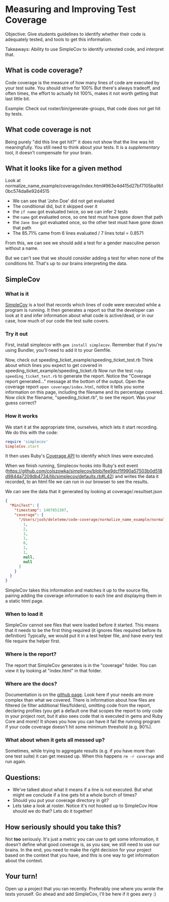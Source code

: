 # Measuring and Improving Test Coverage

Objective: Give students guidelines to identify
whether their code is adequately tested, and tools
to get this information.

Takeaways: Ability to use SimpleCov to identify
untested code, and interpret that.


## What is code coverage?

Code coverage is the measure of how many lines of code
are executed by your test suite. You should strive for 100%
But there's always tradeoff, and often times, the effort
to actually hit 100%, makes it not worth getting that last little bit.

Example: Check out roster/bin/generate-groups, that code does not get hit by tests.


## What code coverage is not

Being purely "did this line get hit?" it does not show that
the line was hit meaningfully. You still need to think about your tests.
It is a *supplementary* tool, it doesn't compensate for your brain.


## What it looks like for a given method

Look at normalize_name_example/coverage/index.html#963e4d415d27bf7105ba9b10bc574da8e92d4515

* We can see that 'John Doe' did not get evaluated
* The conditional did, but it skipped over it
* the `if name` got evaluated twice, so we can infer 2 tests
* the `name` got evaluated once, so one test must have gone down that path
* the `Jane Doe` got evaluated once, so the other test must have gone down that path
* The 85.71% came from 6 lines evaluated / 7 lines total = 0.8571

From this, we can see we should add a test for a gender masculine person without a name.

But we can't see that we should consider adding a test for when none of the conditions hit.
That's up to our brains interpreting the data.


## SimpleCov

### What is it

[SimpleCov](https://github.com/colszowka/simplecov/) is a tool that records
which lines of code were executed while a program is running. It then generates
a report so that the developer can look at it and infer information about
what code is active/dead, or in our case, how much of our code the test
suite covers.

### Try it out

First, install simplecov with `gem install simplecov`.
Remember that if you're using Bundler, you'll need to add it to your Gemfile.

Now, check out speeding_ticket_example/speeding_ticket_test.rb
Think about which lines you expect to get covered in speeding_ticket_example/speeding_ticket.rb
Now run the test `ruby speeding_ticket_test.rb` to generate the report.
Notice the "Coverage report generated..." message at the bottom of the output.
Open the coverage report `open coverage/index.html`, notice it tells you some information
on this page, including the filename and its percentage covered.
Now click the filename, "speeding_ticket.rb", to see the report.
Was your guess correct?

### How it works

We start it at the appropriate time, ourselves, which lets it start recording.
We do this with the code:

```ruby
require 'simplecov'
SimpleCov.start
```

It then uses Ruby's [Coverage API](http://rdoc.info/stdlib/coverage/Coverage) to identify which lines were executed.

When we finish running, Simplecov hooks into Ruby's exit event (https://github.com/colszowka/simplecov/blob/fee9dcf1f990a57503b0d518d9844a7209db4734/lib/simplecov/defaults.rb#L42)
and writes the data it recorded, to an html file we can run in our browser to see the results.

We can see the data that it generated by looking at coverage/.resultset.json

```json
{
  "MiniTest": {
    "timestamp": 1407851307,
    "coverage": {
      "/Users/josh/deleteme/code-coverage/normalize_name_example/normalize_name.rb": [
        1,
        2,
        1,
        1,
        0,
        1,
        1,
        null,
        null
      ]
    }
  }
}
```

SimpleCov takes this information and matches it up to the source file,
pairing adding the coverage information to each line and displaying them
in a static html page.

### When to load it

SimpleCov cannot see files that were loaded before it started.
This means that it needs to be the first thing required (it ignores files required before its definition)
Typically, we would put it in a test helper file, and have every test file
require the helper first.

### Where is the report?

The report that SimpleCov generates is in the "coverage" folder.
You can view it by looking at "index.html" in that folder.

### Where are the docs?

Documentation is on the [github page](https://github.com/colszowka/simplecov/).
Look here if your needs are more complex than what we covered.
There is information about how files are filtered (ie filter additional files/folders),
omitting code from the report, declaring profiles (you get a default one that
scopes the report to only code in your project root, but it also sees code
that is executed in gems and Ruby Core and more)! It shows you how you can
have it fail the running program if your code coverage doesn't hit some minimum
threshold (e.g. 90%).

### What about when it gets all messed up?

Sometimes, while trying to aggregate results (e.g. if you have more than one test suite)
it can get messed up. When this happens `rm -r coverage` and run again.

## Questions:

* We've talked about what it means if a line is not executed.
  But what might we conclude if a line gets hit a whole bunch of times?
* Should you put your coverage directory in git?
* Lets take a look at roster. Notice it's not hooked up to SimpleCov
  How should we do that? Lets do it together!

## How seriously should you take this?

Not **too** seriously. It's just a metric you can use to get some information,
it doesn't define what good coverage is, as you saw, we still need to use our brains.
In the end, you need to make the right decision for your project based on the context
that you have, and this is one way to get information about the context.

## Your turn!

Open up a project that you ran recently. Preferably one where you wrote the tests yoruself.
Go ahead and add SimpleCov, I'll be here if it goes awry :)
